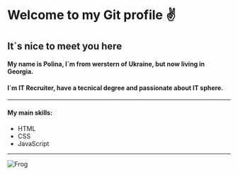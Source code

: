 # Welcome to my Git profile :v: 
## It`s nice to meet you here 
#### My name is Polina, I`m from werstern of Ukraine, but now living in Georgia. 

#### I`m IT Recruiter, have a tecnical degree and passionate about IT sphere. 

_____

#### My main skills:
- HTML
- CSS
- JavaScript 
____

![Frog](https://i.pinimg.com/564x/e1/dd/28/e1dd28a90371bec57eda38c61738fefd.jpg)